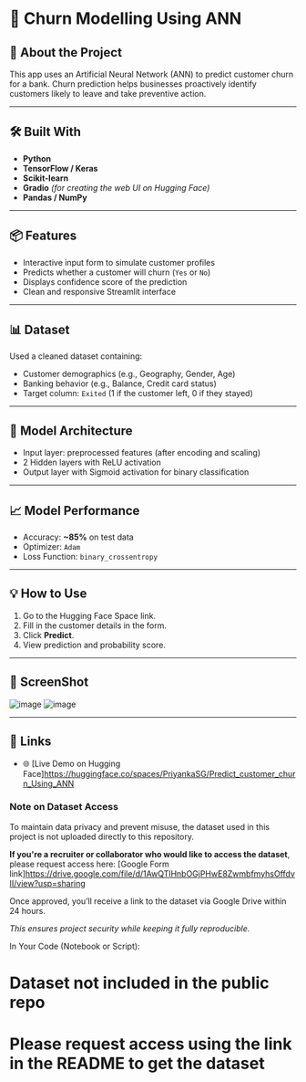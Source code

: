 # 💼 Churn Modelling Using ANN


## 🧠 About the Project

This app uses an Artificial Neural Network (ANN) to predict customer churn for a bank. Churn prediction helps businesses proactively identify customers likely to leave and take preventive action.

---

## 🛠️ Built With

- **Python**
- **TensorFlow / Keras**
- **Scikit-learn**
- **Gradio** *(for creating the web UI on Hugging Face)*
- **Pandas / NumPy**

---

## 📦 Features

- Interactive input form to simulate customer profiles
- Predicts whether a customer will churn (`Yes` or `No`)
- Displays confidence score of the prediction
- Clean and responsive Streamlit interface

---

## 📊 Dataset

Used a cleaned dataset containing:
- Customer demographics (e.g., Geography, Gender, Age)
- Banking behavior (e.g., Balance, Credit card status)
- Target column: `Exited` (1 if the customer left, 0 if they stayed)

---

## 🧮 Model Architecture

- Input layer: preprocessed features (after encoding and scaling)
- 2 Hidden layers with ReLU activation
- Output layer with Sigmoid activation for binary classification

---

## 📈 Model Performance

- Accuracy: **~85%** on test data  
- Optimizer: `Adam`  
- Loss Function: `binary_crossentropy`

---

## 💡 How to Use

1. Go to the Hugging Face Space link.
2. Fill in the customer details in the form.
3. Click **Predict**.
4. View prediction and probability score.

---
## 🔗 ScreenShot
![image](https://github.com/user-attachments/assets/6f8b1be3-994f-4292-b0a6-071ae7833013)
![image](https://github.com/user-attachments/assets/e0c33f7b-5594-4d6b-ab04-61373c27eca5)


---
## 🔗 Links

- 🌐 [Live Demo on Hugging Face]https://huggingface.co/spaces/PriyankaSG/Predict_customer_churn_Using_ANN

 

### Note on Dataset Access

To maintain data privacy and prevent misuse, the dataset used in this project is not uploaded directly to this repository.

**If you're a recruiter or collaborator who would like to access the dataset**, please request access here: [Google Form link]https://drive.google.com/file/d/1AwQTlHnbOGjPHwE8ZwmbfmyhsOffdvII/view?usp=sharing

Once approved, you’ll receive a link to the dataset via Google Drive within 24 hours.

*This ensures project security while keeping it fully reproducible.*

In Your Code (Notebook or Script):

# Dataset not included in the public repo
# Please request access using the link in the README to get the dataset





